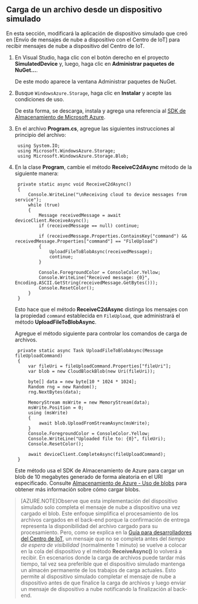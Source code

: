 ## Carga de un archivo desde un dispositivo simulado

En esta sección, modificará la aplicación de dispositivo simulado que creó en [Envío de mensajes de nube a dispositivo con el Centro de IoT] para recibir mensajes de nube a dispositivo del Centro de IoT.

1. En Visual Studio, haga clic con el botón derecho en el proyecto **SimulatedDevice** y, luego, haga clic en **Administrar paquetes de NuGet...**. 

    De este modo aparece la ventana Administrar paquetes de NuGet.

2. Busque `WindowsAzure.Storage`, haga clic en **Instalar** y acepte las condiciones de uso.

    De esta forma, se descarga, instala y agrega una referencia al [SDK de Almacenamiento de Microsoft Azure](https://www.nuget.org/packages/WindowsAzure.Storage/).

3. En el archivo **Program.cs**, agregue las siguientes instrucciones al principio del archivo:

        using System.IO;
        using Microsoft.WindowsAzure.Storage;
        using Microsoft.WindowsAzure.Storage.Blob;

4. En la clase **Program**, cambie el método **ReceiveC2dAsync** método de la siguiente manera:
         
        private static async void ReceiveC2dAsync()
        {
            Console.WriteLine("\nReceiving cloud to device messages from service");
            while (true)
            {
                Message receivedMessage = await deviceClient.ReceiveAsync();
                if (receivedMessage == null) continue;

                if (receivedMessage.Properties.ContainsKey("command") && receivedMessage.Properties["command"] == "FileUpload")
                {
                    UploadFileToBlobAsync(receivedMessage);
                    continue;
                }

                Console.ForegroundColor = ConsoleColor.Yellow;
                Console.WriteLine("Received message: {0}", Encoding.ASCII.GetString(receivedMessage.GetBytes()));
                Console.ResetColor();
            }
        }

    Esto hace que el método **ReceiveC2dAsync** distinga los mensajes con la propiedad `command` establecida en `FileUpload`, que administrará el método **UploadFileToBlobAsync**.

    Agregue el método siguiente para controlar los comandos de carga de archivos.
   
        private static async Task UploadFileToBlobAsync(Message fileUploadCommand)
        {
            var fileUri = fileUploadCommand.Properties["fileUri"];
            var blob = new CloudBlockBlob(new Uri(fileUri));

            byte[] data = new byte[10 * 1024 * 1024];
            Random rng = new Random();
            rng.NextBytes(data);

            MemoryStream msWrite = new MemoryStream(data);
            msWrite.Position = 0;
            using (msWrite)
            {
                await blob.UploadFromStreamAsync(msWrite);
            }
            Console.ForegroundColor = ConsoleColor.Yellow;
            Console.WriteLine("Uploaded file to: {0}", fileUri);
            Console.ResetColor();

            await deviceClient.CompleteAsync(fileUploadCommand);
        }

    Este método usa el SDK de Almacenamiento de Azure para cargar un blob de 10 megabytes generado de forma aleatoria en el URI especificado. Consulte [Almacenamiento de Azure - Uso de blobs] para obtener más información sobre cómo cargar blobs.

> [AZURE.NOTE]Observe que esta implementación del dispositivo simulado solo completa el mensaje de nube a dispositivo una vez cargado el blob. Este enfoque simplifica el procesamiento de los archivos cargados en el back-end porque la confirmación de entrega representa la disponibilidad del archivo cargado para su procesamiento. Pero, como se explica en la [Guía para desarrolladores del Centro de IoT][IoT Hub Developer Guide - C2D], un mensaje que no se completa antes del *tiempo de espera de visibilidad* (normalmente 1 minuto) se vuelve a colocar en la cola del dispositivo y el método **ReceiveAsync()** lo volverá a recibir. En escenarios donde la carga de archivos puede tardar más tiempo, tal vez sea preferible que el dispositivo simulado mantenga un almacén permanente de los trabajos de carga actuales. Esto permite al dispositivo simulado completar el mensaje de nube a dispositivo antes de que finalice la carga de archivos y luego enviar un mensaje de dispositivo a nube notificando la finalización al back-end.

<!-- Links -->
[IoT Hub Developer Guide - C2D]: iot-hub-devguide.md#c2d
[Almacenamiento de Azure - Uso de blobs]: https://azure.microsoft.com/es-ES/documentation/articles/storage-dotnet-how-to-use-blobs/#upload-a-blob-into-a-container

<!-- Images -->

<!---HONumber=Nov15_HO3-->